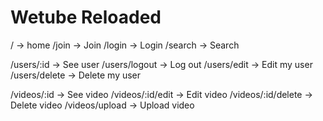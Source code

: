 # Wetube Reloaded

/ -> home
/join -> Join
/login -> Login
/search -> Search

/users/:id -> See user
/users/logout -> Log out
/users/edit -> Edit my user
/users/delete -> Delete my user

/videos/:id -> See video
/videos/:id/edit -> Edit video
/videos/:id/delete -> Delete video
/videos/upload -> Upload video
